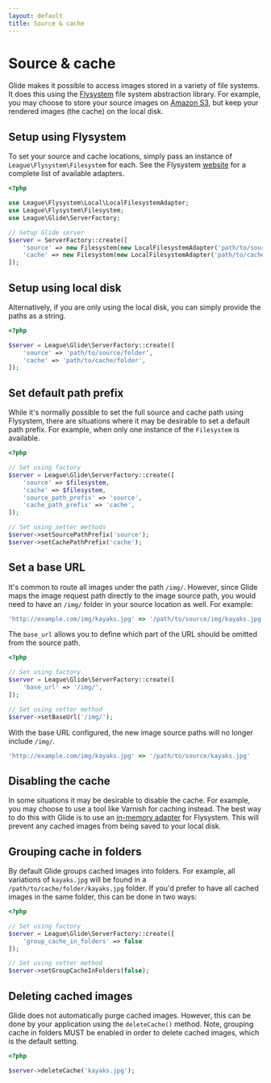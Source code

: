 ```yaml
---
layout: default
title: Source & cache
---
```


# Source & cache

Glide makes it possible to access images stored in a variety of file systems. It does this using the [Flysystem](http://flysystem.thephpleague.com/) file system abstraction library. For example, you may choose to store your source images on [Amazon S3](http://aws.amazon.com/s3/), but keep your rendered images (the cache) on the local disk.

## Setup using Flysystem

To set your source and cache locations, simply pass an instance of `League\Flysystem\Filesystem` for each. See the Flysystem [website](https://flysystem.thephpleague.com/) for a complete list of available adapters.

```php
<?php

use League\Flysystem\Local\LocalFilesystemAdapter;
use League\Flysystem\Filesystem;
use League\Glide\ServerFactory;

// Setup Glide server
$server = ServerFactory::create([
    'source' => new Filesystem(new LocalFilesystemAdapter('path/to/source/folder')),
    'cache' => new Filesystem(new LocalFilesystemAdapter('path/to/cache/folder')),
]);
```

## Setup using local disk

Alternatively, if you are only using the local disk, you can simply provide the paths as a string.

```php
<?php

$server = League\Glide\ServerFactory::create([
    'source' => 'path/to/source/folder',
    'cache' => 'path/to/cache/folder',
]);
```

## Set default path prefix

While it's normally possible to set the full source and cache path using Flysystem, there are situations where it may be desirable to set a default path prefix. For example, when only one instance of the `Filesystem` is available.

```php
<?php

// Set using factory
$server = League\Glide\ServerFactory::create([
    'source' => $filesystem,
    'cache' => $filesystem,
    'source_path_prefix' => 'source',
    'cache_path_prefix' => 'cache',
]);

// Set using setter methods
$server->setSourcePathPrefix('source');
$server->setCachePathPrefix('cache');
```

## Set a base URL

It's common to route all images under the path `/img/`. However, since Glide maps the image request path directly to the image source path, you would need to have an `/img/` folder in your source location as well. For example:

```js
'http://example.com/img/kayaks.jpg' => '/path/to/source/img/kayaks.jpg'
```

The `base_url` allows you to define which part of the URL should be omitted from the source path.

```php
<?php

// Set using factory
$server = League\Glide\ServerFactory::create([
    'base_url' => '/img/',
]);

// Set using setter method
$server->setBaseUrl('/img/');
```

With the base URL configured, the new image source paths will no longer include `/img/`.

```js
'http://example.com/img/kayaks.jpg' => '/path/to/source/kayaks.jpg'
```

## Disabling the cache

In some situations it may be desirable to disable the cache. For example, you may choose to use a tool like Varnish for caching instead. The best way to do this with Glide is to use an [in-memory adapter](https://flysystem.thephpleague.com/v2/docs/adapter/in-memory/) for Flysystem. This will prevent any cached images from being saved to your local disk.

## Grouping cache in folders

By default Glide groups cached images into folders. For example, all variations of `kayaks.jpg` will be found in a `/path/to/cache/folder/kayaks.jpg` folder. If you'd prefer to have all cached images in the same folder, this can be done in two ways:

```php
<?php

// Set using factory
$server = League\Glide\ServerFactory::create([
    'group_cache_in_folders' => false
]);

// Set using setter method
$server->setGroupCacheInFolders(false);
```

## Deleting cached images

Glide does not automatically purge cached images. However, this can be done by your application using the `deleteCache()` method. Note, grouping cache in folders MUST be enabled in order to delete cached images, which is the default setting.

```php
<?php

$server->deleteCache('kayaks.jpg');
```
